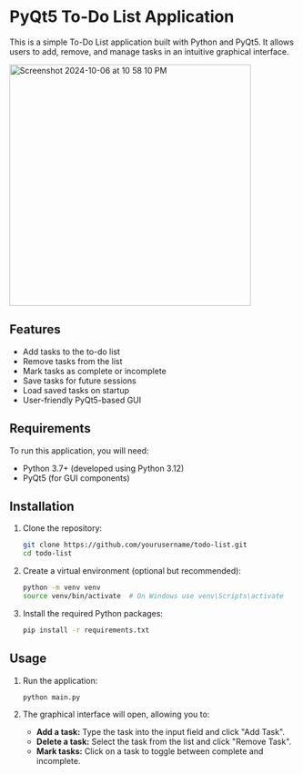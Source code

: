 # PyQt5 To-Do List Application

This is a simple To-Do List application built with Python and PyQt5. It allows users to add, remove, and manage tasks in an intuitive graphical interface.

<img width="424" alt="Screenshot 2024-10-06 at 10 58 10 PM" src="https://github.com/user-attachments/assets/59003c5e-eaeb-43b9-a72a-27917fa341f4">


## Features

- Add tasks to the to-do list
- Remove tasks from the list
- Mark tasks as complete or incomplete
- Save tasks for future sessions
- Load saved tasks on startup
- User-friendly PyQt5-based GUI

## Requirements

To run this application, you will need:

- Python 3.7+ (developed using Python 3.12)
- PyQt5 (for GUI components)

## Installation

1. Clone the repository:

    ```bash
    git clone https://github.com/yourusername/todo-list.git
    cd todo-list
    ```

2. Create a virtual environment (optional but recommended):

    ```bash
    python -m venv venv
    source venv/bin/activate  # On Windows use venv\Scripts\activate
    ```

3. Install the required Python packages:

    ```bash
    pip install -r requirements.txt
    ```

## Usage

1. Run the application:

    ```bash
    python main.py
    ```

2. The graphical interface will open, allowing you to:

   - **Add a task:** Type the task into the input field and click "Add Task".
   - **Delete a task:** Select the task from the list and click "Remove Task".
   - **Mark tasks:** Click on a task to toggle between complete and incomplete.



